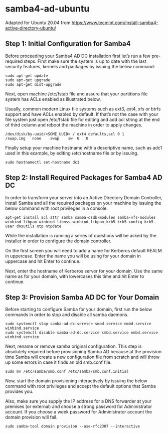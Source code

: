 # samba4-ad-ubuntu

Adapted for Ubuntu 20.04 from https://www.tecmint.com/install-samba4-active-directory-ubuntu/

## Step 1: Initial Configuration for Samba4

Before proceeding your Samba4 AD DC installation first let’s run a few pre-required steps. First make sure the system is up to date with the last security features, kernels and packages by issuing the below command:
```
sudo apt-get update 
sudo apt-get upgrade
sudo apt-get dist-upgrade
```
Next, open machine /etc/fstab file and assure that your partitions file system has ACLs enabled as illustrated below.

Usually, common modern Linux file systems such as ext3, ext4, xfs or btrfs support and have ACLs enabled by default. If that’s not the case with your file system just open /etc/fstab file for editing and add acl string at the end of third column and reboot the machine in order to apply changes.
```
/dev/disk/by-uuid/<SOME_UUID> / ext4 defaults,acl 0 1
/swap.img	none	swap	sw	0	0
```
Finally setup your machine hostname with a descriptive name, such as adc1 used in this example, by editing /etc/hostname file or by issuing.
```
sudo hostnamectl set-hostname dc1
```
## Step 2: Install Required Packages for Samba4 AD DC
In order to transform your server into an Active Directory Domain Controller, install Samba and all the required packages on your machine by issuing the below command with root privileges in a console.
```
apt-get install acl attr samba samba-dsdb-modules samba-vfs-modules winbind libpam-winbind libnss-winbind libpam-krb5 krb5-config krb5-user dnsutils ntp ntpdate
```
While the installation is running a series of questions will be asked by the installer in order to configure the domain controller.

On the first screen you will need to add a name for Kerberos default REALM in uppercase. Enter the name you will be using for your domain in uppercase and hit Enter to continue..

Next, enter the hostname of Kerberos server for your domain. Use the same name as for your domain, with lowercases this time and hit Enter to continue.

## Step 3: Provision Samba AD DC for Your Domain
Before starting to configure Samba for your domain, first run the below commands in order to stop and disable all samba daemons.
```
sudo systemctl stop samba-ad-dc.service smbd.service nmbd.service winbind.service
sudo systemctl disable samba-ad-dc.service smbd.service nmbd.service winbind.service
```
Next, rename or remove samba original configuration. This step is absolutely required before provisioning Samba AD because at the provision time Samba will create a new configuration file from scratch and will throw up some errors in case it finds an old smb.conf file.

```
sudo mv /etc/samba/smb.conf /etc/samba/smb.conf.initial
```
Now, start the domain provisioning interactively by issuing the below command with root privileges and accept the default options that Samba provides you.

Also, make sure you supply the IP address for a DNS forwarder at your premises (or external) and choose a strong password for Administrator account. If you choose a week password for Administrator account the domain provision will fail.

```
sudo samba-tool domain provision --use-rfc2307 --interactive
```
